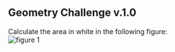 ## Geometry Challenge v.1.0
<div>
  Calculate the area in white in the following figure:
</div>
<img src="https://imgur.com/a/d4poytD" alt="figure 1"></img>


